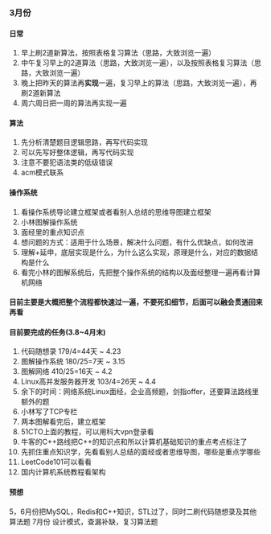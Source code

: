 ### 3月份
#### 日常
1. 早上刷2道新算法，按照表格复习算法（思路，大致浏览一遍）
2. 中午复习早上的2道算法（思路，大致浏览一遍），以及按照表格复习算法（思路，大致浏览一遍）
3. 晚上把昨天的算法再**实现**一遍，复习早上的算法（思路，大致浏览一遍），再刷2道新算法
4. 周六周日把一周的算法再实现一遍 

#### 算法
1. 先分析清楚题目逻辑思路，再写代码实现
2. 可以先写好整体逻辑，再写代码实现
3. 注意不要犯语法类的低级错误
4. acm模式联系

#### 操作系统
1. 看操作系统导论建立框架或者看别人总结的思维导图建立框架
2. 小林图解操作系统
3. 面经里的重点知识点
4. 想问题的方式：适用于什么场景，解决什么问题，有什么优缺点，如何改进
5. 理解+延申，底层实现是什么，为什么这么实现，原理是什么，对应的数据结构是什么
6. 看完小林的图解系统后，先把整个操作系统的结构以及面经整理一遍再看计算机网络
#### 目前主要是大概把整个流程都快速过一遍，不要死扣细节，后面可以融会贯通回来再看

#### 目前要完成的任务(3.8~4月末)
1. 代码随想录 179/4=44天 ~ 4.23
2. 图解操作系统 180/25=7天 ~ 3.15
3. 图解网络 410/25=16天 ~ 4.2
4. Linux高并发服务器开发 103/4=26天 ~ 4.4
5. 余下的时间：网络系统Linux面经，企业高频题，剑指offer，还要算法路线里额外的题
6. 小林写了TCP专栏
7. 两本图解看完后，建立框架
8. 51CTO上面的教程，可以用科大vpn登录看
9. 牛客的C++路线把C++的知识点和所以计算机基础知识的重点考点标注了
10. 先抓住重点知识学，先看看别人总结的面经或者思维导图，哪些是重点学哪些
11. LeetCode101可以看看
12. 国内计算机系统教程看架构
#### 预想
5，6月份把MySQL，Redis和C++知识，STL过了，同时二刷代码随想录及其他算法题
7月份 设计模式，查漏补缺，复习算法题






